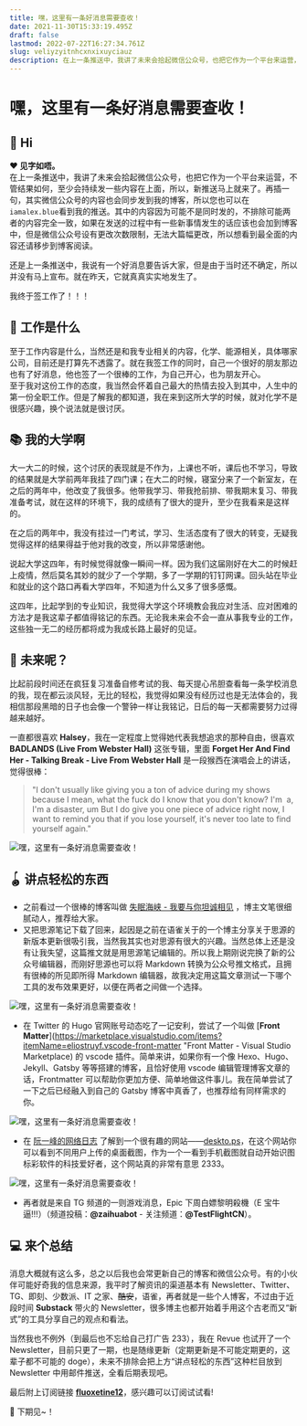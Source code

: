 ```yaml
---
title: 嘿，这里有一条好消息需要查收！
date: 2021-11-30T15:33:19.495Z
draft: false
lastmod: 2022-07-22T16:27:34.761Z
slug: veliyzyitnhcxnxixuyciauz
description: 在上一条推送中，我讲了未来会拾起微信公众号，也把它作为一个平台来运营，不管结果如何，至少会持续发一些内容在上面，所以，新推送马上就来了。
---
```



# 嘿，这里有一条好消息需要查收！
## 🍋 Hi

**❤️ 见字如唔。**  
在上一条推送中，我讲了未来会拾起微信公众号，也把它作为一个平台来运营，不管结果如何，至少会持续发一些内容在上面，所以，新推送马上就来了。再插一句，其实微信公众号的内容也会同步发到我的博客，所以您也可以在 `iamalex.blue`看到我的推送。其中的内容因为可能不是同时发的，不排除可能两者的内容完全一致，如果在发送的过程中有一些新事情发生的话应该也会加到博客中，但是微信公众号设有更改次数限制，无法大篇幅更改，所以想看到最全面的内容还请移步到博客阅读。

还是上一条推送中，我说有一个好消息要告诉大家，但是由于当时还不确定，所以并没有马上宣布。就在昨天，它就真真实实地发生了。

我终于签工作了！！！
## 🚧 工作是什么

至于工作内容是什么，当然还是和我专业相关的内容，化学、能源相关，具体哪家公司，目前还是打算先不透露了。就在我签工作的同时，自己一个很好的朋友那边也有了好消息，他也签了一个很棒的工作，为自己开心，也为朋友开心。  
至于我对这份工作的态度，我当然会怀着自己最大的热情去投入到其中，人生中的第一份全职工作。但是了解我的都知道，我在来到这所大学的时候，就对化学不是很感兴趣，换个说法就是很讨厌。

## 📚 我的大学啊

大一大二的时候，这个讨厌的表现就是不作为，上课也不听，课后也不学习，导致的结果就是大学前两年我挂了四门课；在大二的时候，寝室分来了一个新室友，在之后的两年中，他改变了我很多。他带我学习、带我抢前排、带我期末复习、带我准备考试，就在这样的环境下，我的成绩有了很大的提升，至少在我看来是这样的。

在之后的两年中，我没有挂过一门考试，学习、生活态度有了很大的转变，无疑我觉得这样的结果得益于他对我的改变，所以非常感谢他。

说起大学这四年，有时候觉得就像一瞬间一样。因为我们这届刚好在大二的时候赶上疫情，然后莫名其妙的就少了一个学期，多了一学期的钉钉网课。回头站在毕业和就业的这个路口再看大学四年，不知道为什么又多了很多感慨。

这四年，比起学到的专业知识，我觉得大学这个环境教会我应对生活、应对困难的方法才是我这辈子都值得铭记的东西。无论我未来会不会一直从事我专业的工作，这些独一无二的经历都将成为我成长路上最好的见证。  
## 🌈 未来呢？

比起前段时间还在疯狂复习准备自修考试的我、每天提心吊胆查看每一条学校消息的我，现在都云淡风轻，无比的轻松，我觉得如果没有经历过也是无法体会的，我相信那段黑暗的日子也会像一个警钟一样让我铭记，日后的每一天都需要努力过得越来越好。

一直都很喜欢 **Halsey**，我在一定程度上觉得她代表我想追求的那种自由，很喜欢 **BADLANDS (Live From Webster Hall)** 这张专辑，里面 **Forget Her And Find Her - Talking Break - Live From Webster Hall** 是一段猴西在演唱会上的讲话，觉得很棒：

> "I don't usually like giving you a ton of advice during my shows because I mean, what the fuck do I know that you don't know? I'm  a, I'm a disaster, um But I do give you one piece of advice right now, I want to remind you that if you lose yourself, it's never too late to find yourself again."

![嘿，这里有一条好消息需要查收！](https://cdn.hashnode.com/res/hashnode/image/upload/v1650872201687/SrC-82H9E.png)

## 🪀 讲点轻松的东西

*   之前看过一个很棒的博客叫做 [失眠海峡 - 我要与你坦诚相见](https://blog.imalan.cn/) ，博主文笔很细腻动人，推荐给大家。
*   又把思源笔记下载了回来，起因是之前在语雀关于的一个博主分享关于思源的新版本更新很吸引我，当然我其实也对思源有很大的兴趣。当然总体上还是没有让我失望，这篇推文就是用思源笔记编辑的。所以我上期刚说完换了新的公众号编辑器，而刚好思源也可以将 Markdown 转换为公众号推文格式，且拥有很棒的所见即所得 Markdown 编辑器，故我决定用这篇文章测试一下哪个工具的发布效果更好，以便在两者之间做一个选择。

![嘿，这里有一条好消息需要查收！](https://cdn.hashnode.com/res/hashnode/image/upload/v1650872204688/VAYN5sqm1.png)

*   在 Twitter 的 Hugo 官网账号动态吃了一记安利，尝试了一个叫做 [**Front Matter**](https://marketplace.visualstudio.com/items?itemName=eliostruyf.vscode-front-matter "Front Matter - Visual Studio Marketplace) 的 vscode 插件。简单来讲，如果你有一个像 Hexo、Hugo、Jekyll、Gatsby 等等搭建的博客，且恰好使用 vscode 编辑管理博客文章的话，Frontmatter 可以帮助你更加方便、简单地做这件事儿。我在简单尝试了一下之后已经融入到自己的 Gatsby 博客中真香了，也推荐给有同样需求的你。

![嘿，这里有一条好消息需要查收！](https://cdn.hashnode.com/res/hashnode/image/upload/v1650872207825/93kVRVemR.png)

*   在 [阮一峰的网络日志](https://www.ruanyifeng.com/blog/weekly/ ) 了解到一个很有趣的网站——[deskto.ps](https://deskto.ps/ )，在这个网站你可以看到不同用户上传的桌面截图，作为一个一看到手机截图就自动开始识图标彩软件的科技爱好者，这个网站真的非常有意思 2333。  

![嘿，这里有一条好消息需要查收！](https://cdn.hashnode.com/res/hashnode/image/upload/v1650872211244/2aw2EnqYN.png)

*   再者就是来自 TG 频道的一则游戏消息，Epic 下周白嫖黎明殺機（E 宝牛逼!!!）（频道投稿：**@zaihuabot** \- 关注频道：**@TestFlightCN**）。  
    
## 💻 来个总结

消息大概就有这么多，总之以后我也会常更新自己的博客和微信公众号。有的小伙伴可能好奇我的信息来源，我平时了解资讯的渠道基本有 Newsletter、Twitter、TG、即刻、少数派、IT 之家、~~酷安~~，语雀，再者就是一些个人博客，不过由于近段时间 **Substack** 带火的 Newsletter，很多博主也都开始着手用这个古老而又“新式”的工具分享自己的观点和看法。

当然我也不例外（到最后也不忘给自己打广告 233），我在 Revue 也试开了一个 Newsletter，目前只更了一期，也是随缘更新（定期更新是不可能定期更的，这辈子都不可能的 doge），未来不排除会把上方“讲点轻松的东西”这种栏目放到 Newsletter 中用邮件推送，全看后期表现吧。

最后附上订阅链接 **[fluoxetine12](https://newsletter.iamalex.blue/)**，感兴趣可以订阅试试看!

👋 下期见~！